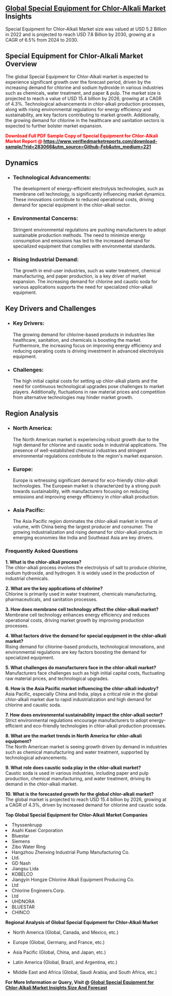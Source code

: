 <h2><a href="https://www.verifiedmarketreports.com/download-sample/?rid=283066&amp;utm_source=Github&amp;utm_medium=221" target="_blank">Global Special Equipment for Chlor-Alkali Market</a> Insights</h2><p>Special Equipment for Chlor-Alkali Market size was valued at USD 5.2 Billion in 2022 and is projected to reach USD 7.8 Billion by 2030, growing at a CAGR of 6.5% from 2024 to 2030.</p><p> <h2>Special Equipment for Chlor-Alkali Market Overview</h2> <p>The global Special Equipment for Chlor-Alkali market is expected to experience significant growth over the forecast period, driven by the increasing demand for chlorine and sodium hydroxide in various industries such as chemicals, water treatment, and paper & pulp. The market size is projected to reach a value of USD 15.4 billion by 2026, growing at a CAGR of 4.3%. Technological advancements in chlor-alkali production processes, along with rising environmental regulations for energy efficiency and sustainability, are key factors contributing to market growth. Additionally, the growing demand for chlorine in the healthcare and sanitation sectors is expected to further bolster market expansion.</p> <p><strong><p><span class=""><span style="color: #ff0000;"><strong>Download Full PDF Sample Copy of Special Equipment for Chlor-Alkali Market Report</strong> @ </span><a href="https://www.verifiedmarketreports.com/download-sample/?rid=283066&amp;utm_source=Github-Feb&amp;utm_medium=221" target="_blank">https://www.verifiedmarketreports.com/download-sample/?rid=283066&amp;utm_source=Github-Feb&amp;utm_medium=221</a></span></p></strong></p> <h2>Dynamics</h2> <ul> <li><h3>Technological Advancements:</h3> The development of energy-efficient electrolysis technologies, such as membrane cell technology, is significantly influencing market dynamics. These innovations contribute to reduced operational costs, driving demand for special equipment in the chlor-alkali sector.</li> <li><h3>Environmental Concerns:</h3> Stringent environmental regulations are pushing manufacturers to adopt sustainable production methods. The need to minimize energy consumption and emissions has led to the increased demand for specialized equipment that complies with environmental standards.</li> <li><h3>Rising Industrial Demand:</h3> The growth in end-user industries, such as water treatment, chemical manufacturing, and paper production, is a key driver of market expansion. The increasing demand for chlorine and caustic soda for various applications supports the need for specialized chlor-alkali equipment.</li> </ul> <h2>Key Drivers and Challenges</h2> <ul> <li><h3>Key Drivers:</h3> The growing demand for chlorine-based products in industries like healthcare, sanitation, and chemicals is boosting the market. Furthermore, the increasing focus on improving energy efficiency and reducing operating costs is driving investment in advanced electrolysis equipment.</li> <li><h3>Challenges:</h3> The high initial capital costs for setting up chlor-alkali plants and the need for continuous technological upgrades pose challenges to market players. Additionally, fluctuations in raw material prices and competition from alternative technologies may hinder market growth.</li> </ul> <h2>Region Analysis</h2> <ul> <li><h3>North America:</h3> The North American market is experiencing robust growth due to the high demand for chlorine and caustic soda in industrial applications. The presence of well-established chemical industries and stringent environmental regulations contribute to the region's market expansion.</li> <li><h3>Europe:</h3> Europe is witnessing significant demand for eco-friendly chlor-alkali technologies. The European market is characterized by a strong push towards sustainability, with manufacturers focusing on reducing emissions and improving energy efficiency in chlor-alkali production.</li> <li><h3>Asia Pacific:</h3> The Asia Pacific region dominates the chlor-alkali market in terms of volume, with China being the largest producer and consumer. The growing industrialization and rising demand for chlor-alkali products in emerging economies like India and Southeast Asia are key drivers.</li> </ul> <h3>Frequently Asked Questions</h3> <p><strong>1. What is the chlor-alkali process?</strong><br> The chlor-alkali process involves the electrolysis of salt to produce chlorine, sodium hydroxide, and hydrogen. It is widely used in the production of industrial chemicals.</p> <p><strong>2. What are the key applications of chlorine?</strong><br> Chlorine is primarily used in water treatment, chemicals manufacturing, pharmaceuticals, and sanitation processes.</p> <p><strong>3. How does membrane cell technology affect the chlor-alkali market?</strong><br> Membrane cell technology enhances energy efficiency and reduces operational costs, driving market growth by improving production processes.</p> <p><strong>4. What factors drive the demand for special equipment in the chlor-alkali market?</strong><br> Rising demand for chlorine-based products, technological innovations, and environmental regulations are key factors boosting the demand for specialized equipment.</p> <p><strong>5. What challenges do manufacturers face in the chlor-alkali market?</strong><br> Manufacturers face challenges such as high initial capital costs, fluctuating raw material prices, and technological upgrades.</p> <p><strong>6. How is the Asia Pacific market influencing the chlor-alkali industry?</strong><br> Asia Pacific, especially China and India, plays a critical role in the global chlor-alkali market due to rapid industrialization and high demand for chlorine and caustic soda.</p> <p><strong>7. How does environmental sustainability impact the chlor-alkali sector?</strong><br> Strict environmental regulations encourage manufacturers to adopt energy-efficient and eco-friendly technologies in chlor-alkali production processes.</p> <p><strong>8. What are the market trends in North America for chlor-alkali equipment?</strong><br> The North American market is seeing growth driven by demand in industries such as chemical manufacturing and water treatment, supported by technological advancements.</p> <p><strong>9. What role does caustic soda play in the chlor-alkali market?</strong><br> Caustic soda is used in various industries, including paper and pulp production, chemical manufacturing, and water treatment, driving its demand in the chlor-alkali market.</p> <p><strong>10. What is the forecasted growth for the global chlor-alkali market?</strong><br> The global market is projected to reach USD 15.4 billion by 2026, growing at a CAGR of 4.3%, driven by increased demand for chlorine and caustic soda.</p> </p><p><strong>Top Global Special Equipment for Chlor-Alkali Market Companies</strong></p><div data-test-id=""><p><li>Thyssenkrupp</li><li> Asahi Kasei Corporation</li><li> Bluestar</li><li> Siemens</li><li> Zibo Water Ring</li><li> Hangzhou Zhenxing Industrial Pump Manufacturing Co.</li><li>Ltd.</li><li> GD Nash</li><li> Jiangsu Lida</li><li> KOBELCO</li><li> Jiangyin Hongze Chlorine Alkali Equipment Producing Co.</li><li>Ltd</li><li> Chlorine Engineers.Corp.</li><li> Ltd</li><li> UHDNORA</li><li> BLUESTAR</li><li> CHINCO</li></p><div><strong>Regional Analysis of&nbsp;Global Special Equipment for Chlor-Alkali Market</strong></div><ul><li dir="ltr"><p dir="ltr">North America&nbsp;(Global, Canada, and Mexico, etc.)</p></li><li dir="ltr"><p dir="ltr">Europe (Global, Germany, and France, etc.)</p></li><li dir="ltr"><p dir="ltr">Asia Pacific&nbsp;(Global, China, and Japan, etc.)</p></li><li dir="ltr"><p dir="ltr">Latin America&nbsp;(Global, Brazil, and Argentina, etc.)</p></li><li dir="ltr">Middle East and Africa&nbsp;(Global, Saudi Arabia, and South Africa, etc.)</li></ul><p><strong>For More Information or Query, Visit @&nbsp;</strong><strong><a href="https://www.verifiedmarketreports.com/product/special-equipment-for-chlor-alkali-market/?utm_source=Github&amp;utm_medium=221" target="_blank">Global Special Equipment for Chlor-Alkali Market Insights Size And Forecast</a></strong></p></div>
